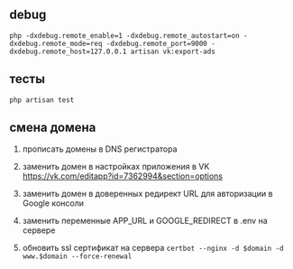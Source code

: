 ## debug
`php -dxdebug.remote_enable=1 -dxdebug.remote_autostart=on -dxdebug.remote_mode=req -dxdebug.remote_port=9000 -dxdebug.remote_host=127.0.0.1 artisan vk:export-ads`

## тесты
`php artisan test`


## смена домена
1. прописать домены в DNS регистратора

2. заменить домен в настройках приложения в VK
https://vk.com/editapp?id=7362994&section=options

3. заменить домен в доверенных редирект URL для авторизации в Google консоли

4. заменить переменные APP_URL и GOOGLE_REDIRECT в .env на сервере

5. обновить ssl сертификат на сервера
`certbot --nginx -d $domain -d www.$domain --force-renewal` 
